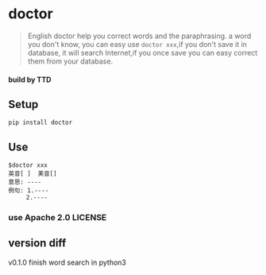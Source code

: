 # doctor
> English doctor help you correct words and the paraphrasing.
> a word you don't know, you can easy use `doctor xxx`,if you don't save it in database,
> it will search Internet,if you once save you can easy correct them from your database.

#### build by TTD

## Setup

    pip install doctor

## Use
    $doctor xxx
    英音[ ]  美音[]
    意思: ----
    例句: 1.----
         2.----




### use Apache 2.0 LICENSE

## version diff

v0.1.0 finish word search in python3
